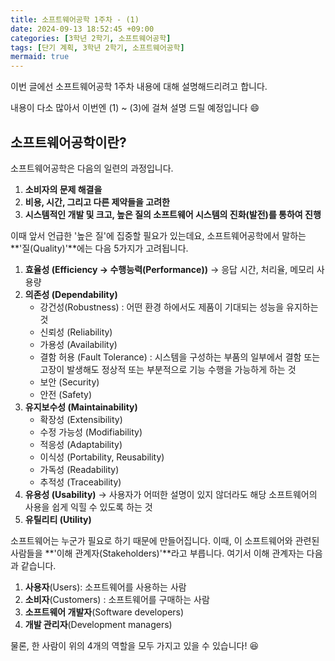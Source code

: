 ```yaml
---
title: 소프트웨어공학 1주차 - (1)
date: 2024-09-13 18:52:45 +09:00
categories: [3학년 2학기, 소프트웨어공학]
tags: [단기 계획, 3학년 2학기, 소프트웨어공학]
mermaid: true
---
```


이번 글에선 소프트웨어공학 1주차 내용에 대해 설명해드리려고 합니다.

내용이 다소 많아서 이번엔 (1) ~ (3)에 걸쳐 설명 드릴 예정입니다 😄

## **소프트웨어공학이란?**

소프트웨어공학은 다음의 일련의 과정입니다.

1. **소비자의 문제 해결을**
2. **비용, 시간, 그리고 다른 제약들을 고려한**
3. **시스템적인 개발 및 크고, 높은 질의 소프트웨어 시스템의 진화(발전)를 통하여 진행**

이때 앞서 언급한 '높은 질'에 집중할 필요가 있는데요, 소프트웨어공학에서 말하는 **'질(Quality)'**에는 다음 5가지가 고려됩니다.

1. **효율성 (Efficiency → 수행능력(Performance))**
   → 응답 시간, 처리율, 메모리 사용량
2. **의존성 (Dependability)**
   - 강건성(Robustness) : 어떤 환경 하에서도 제품이 기대되는 성능을 유지하는 것
   - 신뢰성 (Reliability)
   - 가용성 (Availability)
   - 결함 허용 (Fault Tolerance) : 시스템을 구성하는 부품의 일부에서 결함 또는 고장이 발생해도 정상적 또는 부분적으로 기능 수행을 가능하게 하는 것
   - 보안 (Security)
   - 안전 (Safety)
3. **유지보수성 (Maintainability)**
   - 확장성 (Extensibility)
   - 수정 가능성 (Modifiability)
   - 적응성 (Adaptability)
   - 이식성 (Portability, Reusability)
   - 가독성 (Readability)
   - 추적성 (Traceability)
4. **유용성 (Usability)**
   → 사용자가 어떠한 설명이 있지 않더라도 해당 소프트웨어의 사용을 쉽게 익힐 수 있도록 하는 것
5. **유틸리티 (Utility)**

소프트웨어는 누군가 필요로 하기 때문에 만들어집니다. 이때, 이 소프트웨어와 관련된 사람들을 **'이해 관계자(Stakeholders)'**라고 부릅니다. 여기서 이해 관계자는 다음과 같습니다.

1. **사용자**(Users): 소프트웨어를 사용하는 사람
2. **소비자**(Customers) : 소프트웨어를 구매하는 사람
3. **소프트웨어 개발자**(Software developers)
4. **개발 관리자**(Development managers)

물론, 한 사람이 위의 4개의 역할을 모두 가지고 있을 수 있습니다! 😆
